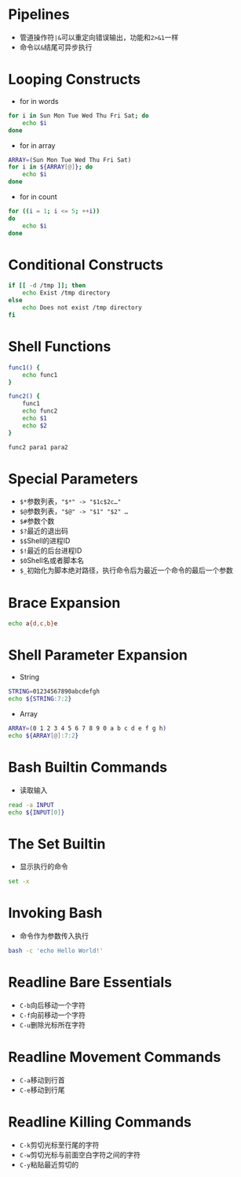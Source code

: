 # Pipelines
* 管道操作符`|&`可以重定向错误输出，功能和`2>&1`一样
* 命令以`&`结尾可异步执行

# Looping Constructs
* for in words
```sh
for i in Sun Mon Tue Wed Thu Fri Sat; do
    echo $i
done
```
* for in array
```sh
ARRAY=(Sun Mon Tue Wed Thu Fri Sat)
for i in ${ARRAY[@]}; do
    echo $i
done
```
* for in count
```sh
for ((i = 1; i <= 5; ++i))
do
    echo $i
done
```

# Conditional Constructs
```sh
if [[ -d /tmp ]]; then
    echo Exist /tmp directory
else
    echo Does not exist /tmp directory
fi
```

# Shell Functions
```sh
func1() {
    echo func1
}

func2() {
    func1
    echo func2
    echo $1
    echo $2
}

func2 para1 para2
```

# Special Parameters
* `$*`参数列表，`"$*" -> "$1c$2c…"`
* `$@`参数列表，`"$@" -> "$1" "$2" …`
* `$#`参数个数
* `$?`最近的退出码
* `$$`Shell的进程ID
* `$!`最近的后台进程ID
* `$0`Shell名或者脚本名
* `$_`初始化为脚本绝对路径，执行命令后为最近一个命令的最后一个参数

# Brace Expansion
```sh
echo a{d,c,b}e
```

# Shell Parameter Expansion
* String
```sh
STRING=01234567890abcdefgh
echo ${STRING:7:2}
```
* Array
```sh
ARRAY=(0 1 2 3 4 5 6 7 8 9 0 a b c d e f g h)
echo ${ARRAY[@]:7:2}
```

# Bash Builtin Commands
* 读取输入
```sh
read -a INPUT
echo ${INPUT[0]}
```

# The Set Builtin
* 显示执行的命令
```sh
set -x
```

# Invoking Bash
* 命令作为参数传入执行
```sh
bash -c 'echo Hello World!'
```

# Readline Bare Essentials
* `C-b`向后移动一个字符
* `C-f`向前移动一个字符
* `C-u`删除光标所在字符

# Readline Movement Commands
* `C-a`移动到行首
* `C-e`移动到行尾

# Readline Killing Commands
* `C-k`剪切光标至行尾的字符
* `C-w`剪切光标与前面空白字符之间的字符
* `C-y`粘贴最近剪切的
